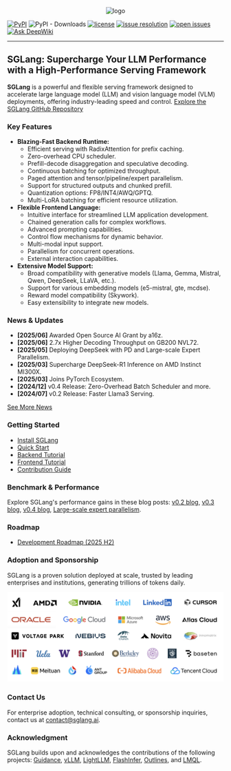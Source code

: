 <div align="center" id="sglangtop">
<img src="https://raw.githubusercontent.com/sgl-project/sglang/main/assets/logo.png" alt="logo" width="400" margin="10px">
</div>

[![PyPI](https://img.shields.io/pypi/v/sglang)](https://pypi.org/project/sglang)
![PyPI - Downloads](https://img.shields.io/pypi/dm/sglang)
[![license](https://img.shields.io/github/license/sgl-project/sglang.svg)](https://github.com/sgl-project/sglang/tree/main/LICENSE)
[![issue resolution](https://img.shields.io/github/issues-closed-raw/sgl-project/sglang)](https://github.com/sgl-project/sglang/issues)
[![open issues](https://img.shields.io/github/issues-raw/sgl-project/sglang)](https://github.com/sgl-project/sglang/issues)
[![Ask DeepWiki](https://deepwiki.com/badge.svg)](https://deepwiki.com/sgl-project/sglang)

---

## SGLang: Supercharge Your LLM Performance with a High-Performance Serving Framework

**SGLang** is a powerful and flexible serving framework designed to accelerate large language model (LLM) and vision language model (VLM) deployments, offering industry-leading speed and control.  [Explore the SGLang GitHub Repository](https://github.com/sgl-project/sglang)

### Key Features

*   **Blazing-Fast Backend Runtime:**
    *   Efficient serving with RadixAttention for prefix caching.
    *   Zero-overhead CPU scheduler.
    *   Prefill-decode disaggregation and speculative decoding.
    *   Continuous batching for optimized throughput.
    *   Paged attention and tensor/pipeline/expert parallelism.
    *   Support for structured outputs and chunked prefill.
    *   Quantization options: FP8/INT4/AWQ/GPTQ.
    *   Multi-LoRA batching for efficient resource utilization.
*   **Flexible Frontend Language:**
    *   Intuitive interface for streamlined LLM application development.
    *   Chained generation calls for complex workflows.
    *   Advanced prompting capabilities.
    *   Control flow mechanisms for dynamic behavior.
    *   Multi-modal input support.
    *   Parallelism for concurrent operations.
    *   External interaction capabilities.
*   **Extensive Model Support:**
    *   Broad compatibility with generative models (Llama, Gemma, Mistral, Qwen, DeepSeek, LLaVA, etc.).
    *   Support for various embedding models (e5-mistral, gte, mcdse).
    *   Reward model compatibility (Skywork).
    *   Easy extensibility to integrate new models.

### News & Updates

*   **[2025/06]** Awarded Open Source AI Grant by a16z.
*   **[2025/06]** 2.7x Higher Decoding Throughput on GB200 NVL72.
*   **[2025/05]** Deploying DeepSeek with PD and Large-scale Expert Parallelism.
*   **[2025/03]** Supercharge DeepSeek-R1 Inference on AMD Instinct MI300X.
*   **[2025/03]** Joins PyTorch Ecosystem.
*   **[2024/12]** v0.4 Release: Zero-Overhead Batch Scheduler and more.
*   **[2024/07]** v0.2 Release: Faster Llama3 Serving.

[See More News](https://github.com/sgl-project/sglang#news)

### Getting Started

*   [Install SGLang](https://docs.sglang.ai/start/install.html)
*   [Quick Start](https://docs.sglang.ai/backend/send_request.html)
*   [Backend Tutorial](https://docs.sglang.ai/backend/openai_api_completions.html)
*   [Frontend Tutorial](https://docs.sglang.ai/frontend/frontend.html)
*   [Contribution Guide](https://docs.sglang.ai/references/contribution_guide.html)

### Benchmark & Performance

Explore SGLang's performance gains in these blog posts: [v0.2 blog](https://lmsys.org/blog/2024-07-25-sglang-llama3/), [v0.3 blog](https://lmsys.org/blog/2024-09-04-sglang-v0-3/), [v0.4 blog](https://lmsys.org/blog/2024-12-04-sglang-v0-4/), [Large-scale expert parallelism](https://lmsys.org/blog/2025-05-05-large-scale-ep/).

### Roadmap

*   [Development Roadmap (2025 H2)](https://github.com/sgl-project/sglang/issues/7736)

### Adoption and Sponsorship

SGLang is a proven solution deployed at scale, trusted by leading enterprises and institutions, generating trillions of tokens daily.

<img src="https://raw.githubusercontent.com/sgl-project/sgl-learning-materials/refs/heads/main/slides/adoption.png" alt="logo" width="800" margin="10px">

### Contact Us

For enterprise adoption, technical consulting, or sponsorship inquiries, contact us at [contact@sglang.ai](mailto:contact@sglang.ai).

### Acknowledgment

SGLang builds upon and acknowledges the contributions of the following projects: [Guidance](https://github.com/guidance-ai/guidance), [vLLM](https://github.com/vllm-project/vllm), [LightLLM](https://github.com/ModelTC/lightllm), [FlashInfer](https://github.com/flashinfer-ai/flashinfer), [Outlines](https://github.com/outlines-dev/outlines), and [LMQL](https://github.com/eth-sri/lmql).